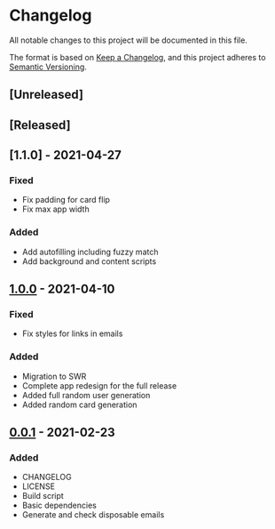 [0.0.1]: https://github.com/aliraslan/throwaway/releases/tag/0.0.1
[1.0.0]: https://github.com/aliraslan/throwaway/releases/tag/1.0.0
# Changelog

All notable changes to this project will be documented in this file.

The format is based on [Keep a Changelog](https://keepachangelog.com/en/1.0.0/),
and this project adheres to [Semantic Versioning](https://semver.org/spec/v2.0.0.html).

## [Unreleased]

## [Released]

## [1.1.0] - 2021-04-27
### Fixed
- Fix padding for card flip
- Fix max app width

### Added
- Add autofilling including fuzzy match
- Add background and content scripts

## [1.0.0] - 2021-04-10

### Fixed
- Fix styles for links in emails

### Added
- Migration to SWR
- Complete app redesign for the full release
- Added full random user generation
- Added random card generation

## [0.0.1] - 2021-02-23

### Added
- CHANGELOG
- LICENSE
- Build script
- Basic dependencies
- Generate and check disposable emails
